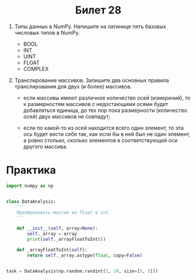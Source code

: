 <h1 align='center'>Билет 28</h1>

1. Типы данных в NumPy. Напишите на латинице пять базовых числовых типов в NumPy.

    * BOOL
    * INT
    * UINT
    * FLOAT
    * COMPLEX

2. Транслирование массивов. Запишите два основных правила транслирования для двух (и более) массивов.

    * если массивы имеют различное количество осей (измерений), то к размерностям массивов с недостающими осями будет добавляться единица, до тех пор пока размерности (количество осей) двух массивов не совпадут;

    * если по какой-то из осей находится всего один элемент, то эта ось будет вести себя так, как если бы в ней был не один элемент, а ровно столько, сколько элементов в соответствующей оси другого массива.

# Практика

```python
import numpy as np


class DataAnalysis:
    '''
    Преобразовать массив из float в int.
    '''

    def __init__(self, array=None):
        self._array = array
        print(self._arrayFloatToInt())

    def _arrayFloatToInt(self):
        return self._array.astype(float, copy=False)


task = DataAnalysis(np.random.randint(1, 10, size=[5, 5]))
```

